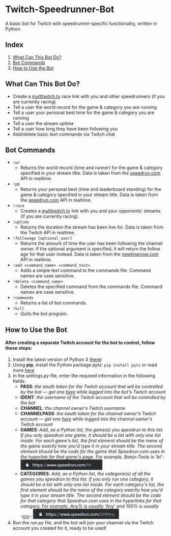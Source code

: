 # Twitch-Speedrunner-Bot
A basic bot for Twitch with speedrunner-specific functionality, written in Python.

## Index
1. [What Can This Bot Do?](#what-can-this-bot-do)
2. [Bot Commands](#bot-commands)
3. [How to Use the Bot](#how-to-use-the-bot)

## What Can This Bot Do?
- Create a [multitwitch.tv](http://multitwitch.tv/) race link with you and other speedrunners (if you are currently racing)
- Tell a user the world record for the game & category you are running
- Tell a user your personal best time for the game & category you are running
- Tell a user the stream uptime
- Tell a user how long they have been following you
- Add/delete basic text commands via Twitch chat

## Bot Commands
- `!wr`
    - Returns the world record (time and runner) for the game & category specified in your stream title. Data is taken from the [speedrun.com](https://www.speedrun.com/) API in realtime.
- `!pb`
    - Returns your personal best (time and leaderboard standing) for the game & category specified in your stream title. Data is taken from the [speedrun.com](https://www.speedrun.com/) API in realtime.
- `!race`
    - Creates a [multitwitch.tv](http://multitwitch.tv/) link with you and your opponents' streams (if you are currently racing).
- `!uptime`
    - Returns the duration the stream has been live for. Data is taken from the Twitch API in realtime.
- `!followage [optional_user]`
    - Returns the amount of time the user has been following the channel owner. If the optional argument is specified, it will return the follow age for that user instead. Data is taken from the [newtimenow.com](http://api.newtimenow.com/) API in realtime.
- `!add <command_name> <command_text>`
    - Adds a simple text command to the commands file. Command names are case sensitive.
- `!delete <command_name>`
    - Deletes the specified command from the commands file. Command names are case sensitive.
- `!commands`
    - Returns a list of bot commands.
- `!kill`
    - Quits the bot program.
    
## How to Use the Bot
#### After creating a separate Twitch account for the bot to control, follow these steps:
1. Install the latest version of Python 3 ([here](https://www.python.org/downloads/))
2. Using **pip**, install the Python package *pytz*: `pip install pytz` or read more [here](https://pypi.org/project/pytz/)
3. In the *settings.py* file, enter the required information in the following fields:
    - **PASS**: *the oauth token for the Twitch account that will be controlled by the bot — get one [here](https://twitchapps.com/tmi/) while logged into the bot's Twitch account*
    - **IDENT**: *the username of the Twitch account that will be controlled by the bot*
    - **CHANNEL**: *the channel owner's Twitch username*
    - **CHANNELPASS**: *the oauth token for the channel owner's Twitch account — get one [here](https://twitchapps.com/tmi/) while logged into the channel owner's Twitch account*
    - **GAMES**: *Add, as a Python list, the game(s) you speedrun to this list. If you only speedrun one game, it should be a list with only one list inside. For each game's list, the first element should be the name of the game exactly how you'd type it in your stream title. The second element should be the code for the game that Speedrun.com uses in the hyperlink for that game's page. For example, Banjo-Tooie is 'bt'*:
    ![game code example](images/game%20code.PNG)
    - **CATEGORIES**: *Add, as a Python list, the categorie(s) of all the games you speedrun to this list. If you only run one category, it should be a list with only one list inside. For each category's list, the first element should be the name of the category exactly how you'd type it in your stream title. The second element should be the code for that category that Speedrun.com uses in the hyperlinks for that category. For example, Any% is usually 'Any' and 100% is usually '100'*:
    ![category code example](images/category%20code.PNG)
4. Run the *run.py* file, and the bot will join your channel via the Twitch account you created for it, ready to be used!
